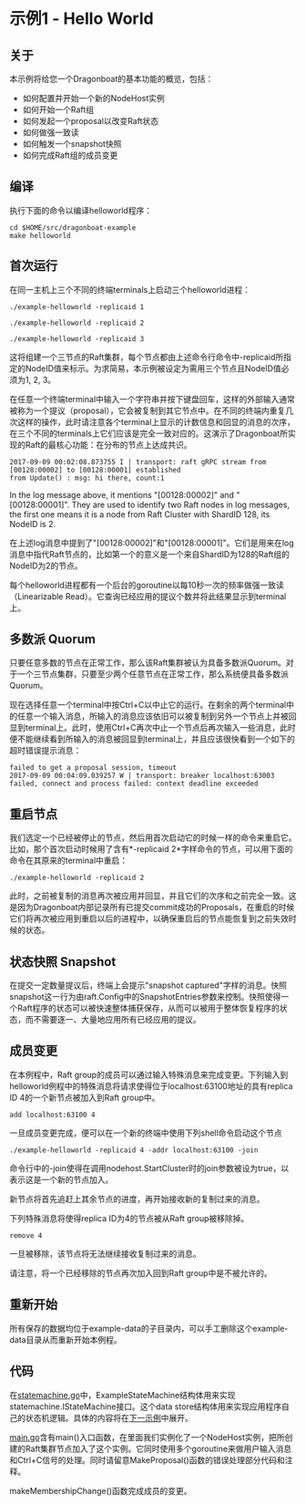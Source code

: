 # 示例1 - Hello World #

## 关于 ##
本示例将给您一个Dragonboat的基本功能的概览，包括：

* 如何配置并开始一个新的NodeHost实例
* 如何开始一个Raft组
* 如何发起一个proposal以改变Raft状态
* 如何做强一致读
* 如何触发一个snapshot快照
* 如何完成Raft组的成员变更

## 编译 ##
执行下面的命令以编译helloworld程序：
```
cd $HOME/src/dragonboat-example
make helloworld
```

## 首次运行 ##
在同一主机上三个不同的终端terminals上启动三个helloworld进程：

```
./example-helloworld -replicaid 1
```
```
./example-helloworld -replicaid 2
```
```
./example-helloworld -replicaid 3
```
这将组建一个三节点的Raft集群，每个节点都由上述命令行命令中-replicaid所指定的NodeID值来标示。为求简易，本示例被设定为需用三个节点且NodeID值必须为1, 2, 3。

在任意一个终端terminal中输入一个字符串并按下键盘回车，这样的外部输入通常被称为一个提议（proposal），它会被复制到其它节点中。在不同的终端内重复几次这样的操作，此时请注意各个terminal上显示的计数信息和回显的消息的次序，在三个不同的terminals上它们应该是完全一致对应的。这演示了Dragonboat所实现的Raft的最核心功能：在分布的节点上达成共识。

```
2017-09-09 00:02:08.873755 I | transport: raft gRPC stream from [00128:00002] to [00128:00001] established
from Update() : msg: hi there, count:1
```
In the log message above, it mentions "[00128:00002]" and "[00128:00001]". They are used to identify two Raft nodes in log messages, the first one means it is a node from Raft Cluster with ShardID 128, its NodeID is 2.

在上述log消息中提到了"[00128:00002]"和"[00128:00001]"。它们是用来在log消息中指代Raft节点的，比如第一个的意义是一个来自ShardID为128的Raft组的NodeID为2的节点。

每个helloworld进程都有一个后台的goroutine以每10秒一次的频率做强一致读（Linearizable Read）。它查询已经应用的提议个数并将此结果显示到terminal上。

## 多数派 Quorum ##
只要任意多数的节点在正常工作，那么该Raft集群被认为具备多数派Quorum。对于一个三节点集群，只要至少两个任意节点在正常工作，那么系统便具备多数派Quorum。

现在选择任意一个terminal中按Ctrl+C以中止它的运行。在剩余的两个terminal中的任意一个输入消息，所输入的消息应该依旧可以被复制到另外一个节点上并被回显到terminal上。此时，使用Ctrl+C再次中止一个节点后再次输入一些消息，此时便不能继续看到所输入的消息被回显到terminal上，并且应该很快看到一个如下的超时错误提示消息：

```
failed to get a proposal session, timeout
2017-09-09 00:04:09.039257 W | transport: breaker localhost:63003 failed, connect and process failed: context deadline exceeded
```

## 重启节点 ##
我们选定一个已经被停止的节点，然后用首次启动它的时候一样的命令来重启它。比如，那个首次启动时候用了含有*-replicaid 2*字样命令的节点，可以用下面的命令在其原来的terminal中重启：
```
./example-helloworld -replicaid 2
```

此时，之前被复制的消息再次被应用并回显，并且它们的次序和之前完全一致。这是因为Dragonboat内部记录所有已提交commit成功的Proposals，在重启的时候它们将再次被应用到重启以后的进程中，以确保重启后的节点能恢复到之前失效时候的状态。

## 状态快照 Snapshot ##
在提交一定数量提议后，终端上会提示"snapshot captured"字样的消息。快照snapshot这一行为由raft.Config中的SnapshotEntries参数来控制。快照使得一个Raft程序的状态可以被快速整体捕获保存，从而可以被用于整体恢复程序的状态，而不需要逐一、大量地应用所有已经应用的提议。

## 成员变更 ##
在本例程中，Raft group的成员可以通过输入特殊消息来完成变更。下列输入到helloworld例程中的特殊消息将请求使得位于localhost:63100地址的具有replica ID 4的一个新节点被加入到Raft group中。
```
add localhost:63100 4
```
一旦成员变更完成，便可以在一个新的终端中使用下列shell命令启动这个节点
```
./example-helloworld -replicaid 4 -addr localhost:63100 -join
```
命令行中的-join使得在调用nodehost.StartCluster时的join参数被设为true，以表示这是一个新的节点加入。

新节点将首先追赶上其余节点的进度，再开始接收新的复制过来的消息。

下列特殊消息将使得replica ID为4的节点被从Raft group被移除掉。
```
remove 4
```
一旦被移除，该节点将无法继续接收复制过来的消息。

请注意，将一个已经移除的节点再次加入回到Raft group中是不被允许的。

## 重新开始 ##
所有保存的数据均位于example-data的子目录内，可以手工删除这个example-data目录从而重新开始本例程。

## 代码 ##
在[statemachine.go](statemachine.go)中，ExampleStateMachine结构体用来实现statemachine.IStateMachine接口。这个data store结构体用来实现应用程序自己的状态机逻辑。具体的内容将在[下一示例](README.DS.CHS.md)中展开。

[main.go](main.go)含有main()入口函数，在里面我们实例化了一个NodeHost实例，把所创建的Raft集群节点加入了这个实例。它同时使用多个goroutine来做用户输入消息和Ctrl+C信号的处理。同时请留意MakeProposal()函数的错误处理部分代码和注释。

makeMembershipChange()函数完成成员的变更。
